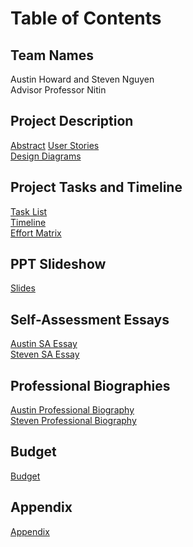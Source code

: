 # Table of Contents  
    
## Team Names    
Austin Howard and Steven Nguyen    
Advisor Professor Nitin   
   
## Project Description    
[Abstract](https://github.com/Howarat/Senior-Design-Project/blob/main/Appendix.md)
[User Stories](https://github.com/Howarat/Senior-Design-Project/blob/main/User_Stories.md)    
[Design Diagrams](https://github.com/Howarat/Senior-Design-Project/blob/main/Design%20Diagrams/DesignDiagram.pdf)    

## Project Tasks and Timeline    
[Task List](https://github.com/Howarat/Senior-Design-Project/blob/main/Tasklist.md)    
[Timeline](https://github.com/Howarat/Senior-Design-Project/blob/main/Timeline.pdf)    
[Effort Matrix](https://github.com/Howarat/Senior-Design-Project/blob/main/EffortMatrix.pdf)    

## PPT Slideshow    
[Slides](https://docs.google.com/presentation/d/1wwn7idlGqVy3K3MOnffOkdKw0-vaAygg8YtdbmtXDr8/edit?usp=sharing)    

## Self-Assessment Essays    
[Austin SA Essay](https://github.com/Howarat/Senior-Design-Project/blob/main/Capstone-Assessment-Austin.md)    
[Steven SA Essay](https://github.com/Howarat/Senior-Design-Project/blob/main/Capstone-Assessment-Steven.md)    

## Professional Biographies    
[Austin Professional Biography](https://github.com/Howarat/Senior-Design-Project/blob/main/Professional-Biography-Austin_Howard-Clark.md)    
[Steven Professional Biography](https://github.com/Howarat/Senior-Design-Project/blob/main/Professional-Biography-Steven-Nguyen.md)    

## Budget
[Budget](https://github.com/Howarat/Senior-Design-Project/blob/main/Budget.md)    

## Appendix    
[Appendix](https://github.com/Howarat/Senior-Design-Project/blob/main/Appendix.md)
